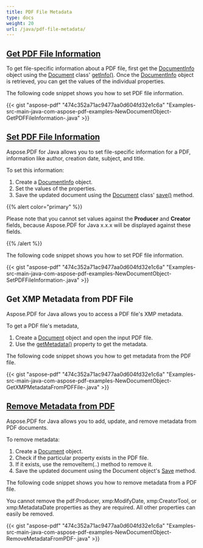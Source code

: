 ```yaml
---
title: PDF File Metadata
type: docs
weight: 20
url: /java/pdf-file-metadata/
---
```


## <ins>**Get PDF File Information**
To get file-specific information about a PDF file, first get the [DocumentInfo](https://apireference.aspose.com/java/pdf/com.aspose.pdf/DocumentInfo) object using the [Document](https://apireference.aspose.com/java/pdf/com.aspose.pdf/Document) class' [getInfo()](https://apireference.aspose.com/java/pdf/com.aspose.pdf/Document#getInfo--). Once the [DocumentInfo](https://apireference.aspose.com/java/pdf/com.aspose.pdf/DocumentInfo) object is retrieved, you can get the values of the individual properties.

The following code snippet shows you how to set PDF file information.

{{< gist "aspose-pdf" "474c352a71ac9477aa0d604fd32e1c6a" "Examples-src-main-java-com-aspose-pdf-examples-NewDocumentObject-GetPDFFileInformation-.java" >}}
## <ins>**Set PDF File Information**
Aspose.PDF for Java allows you to set file-specific information for a PDF, information like author, creation date, subject, and title.

To set this information:

1. Create a [DocumentInfo](https://apireference.aspose.com/java/pdf/com.aspose.pdf/DocumentInfo) object.
1. Set the values of the properties.
1. Save the updated document using the [Document](https://apireference.aspose.com/java/pdf/com.aspose.pdf/Document) class' [save()](https://apireference.aspose.com/java/pdf/com.aspose.pdf/Document#save-com.aspose.ms.System.IO.FileStream-) method.

{{% alert color="primary" %}} 

Please note that you cannot set values against the **Producer** and **Creator** fields, because Aspose.PDF for Java x.x.x will be displayed against these fields.

{{% /alert %}} 

The following code snippet shows you how to set PDF file information.

{{< gist "aspose-pdf" "474c352a71ac9477aa0d604fd32e1c6a" "Examples-src-main-java-com-aspose-pdf-examples-NewDocumentObject-SetPDFFileInformation-.java" >}}

## **Get XMP Metadata from PDF File**

Aspose.PDF for Java allows you to access a PDF file's XMP metadata.

To get a PDF file's metadata,

1. Create a [Document](https://apireference.aspose.com/java/pdf/com.aspose.pdf/Document) object and open the input PDF file.
1. Use the [getMetadata()](https://apireference.aspose.com/java/pdf/com.aspose.pdf/Document#getMetadata--) property to get the metadata.

The following code snippet shows you how to get metadata from the PDF file.

{{< gist "aspose-pdf" "474c352a71ac9477aa0d604fd32e1c6a" "Examples-src-main-java-com-aspose-pdf-examples-NewDocumentObject-GetXMPMetadataFromPDFFile-.java" >}}
## <ins>**Remove Metadata from PDF**
Aspose.PDF for Java allows you to add, update, and remove metadata from PDF documents.

To remove metadata:

1. Create a [Document](https://apireference.aspose.com/java/pdf/com.aspose.pdf/Document) object.
1. Check if the particular property exists in the PDF file.
1. If it exists, use the removeItem(..) method to remove it.
1. Save the updated document using the Document object's [Save](https://apireference.aspose.com/java/pdf/com.aspose.pdf/Document#save-com.aspose.ms.System.IO.FileStream-) method.

The following code snippet shows you how to remove metadata from a PDF file.

You cannot remove the pdf:Producer, xmp:ModifyDate, xmp:CreatorTool, or xmp:MetadataDate properties as they are required. All other properties can easily be removed.

{{< gist "aspose-pdf" "474c352a71ac9477aa0d604fd32e1c6a" "Examples-src-main-java-com-aspose-pdf-examples-NewDocumentObject-RemoveMetadataFromPDF-.java" >}}






